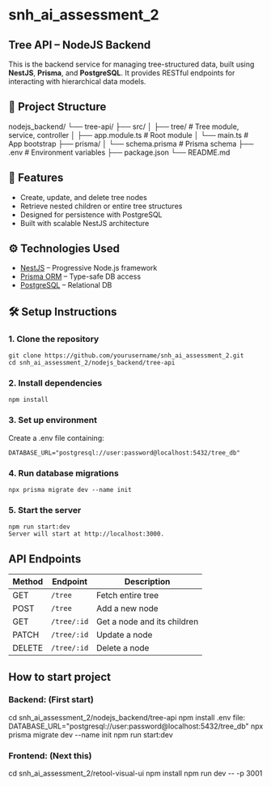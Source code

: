 # snh_ai_assessment_2

## Tree API – NodeJS Backend

This is the backend service for managing tree-structured data, built using **NestJS**, **Prisma**, and **PostgreSQL**. It provides RESTful endpoints for interacting with hierarchical data models.

## 📁 Project Structure
nodejs_backend/
└── tree-api/
├── src/
│ ├── tree/ # Tree module, service, controller
│ ├── app.module.ts # Root module
│ └── main.ts # App bootstrap
├── prisma/
│ └── schema.prisma # Prisma schema
├── .env # Environment variables
├── package.json
└── README.md


## 🚀 Features

- Create, update, and delete tree nodes
- Retrieve nested children or entire tree structures
- Designed for persistence with PostgreSQL
- Built with scalable NestJS architecture

## ⚙️ Technologies Used

- [NestJS](https://nestjs.com/) – Progressive Node.js framework
- [Prisma ORM](https://www.prisma.io/) – Type-safe DB access
- [PostgreSQL](https://www.postgresql.org/) – Relational DB

## 🛠️ Setup Instructions

### 1. Clone the repository

```
git clone https://github.com/yourusername/snh_ai_assessment_2.git
cd snh_ai_assessment_2/nodejs_backend/tree-api
```

### 2. Install dependencies

```
npm install
```

### 3. Set up environment

Create a .env file containing:
```
DATABASE_URL="postgresql://user:password@localhost:5432/tree_db"
```

### 4. Run database migrations

```
npx prisma migrate dev --name init
```

### 5. Start the server

```
npm run start:dev
Server will start at http://localhost:3000.
```

## API Endpoints

| Method | Endpoint    | Description                 |
| ------ | ----------- | --------------------------- |
| GET    | `/tree`     | Fetch entire tree           |
| POST   | `/tree`     | Add a new node              |
| GET    | `/tree/:id` | Get a node and its children |
| PATCH  | `/tree/:id` | Update a node               |
| DELETE | `/tree/:id` | Delete a node               |


## How to start project
### Backend: (First start)
cd snh_ai_assessment_2/nodejs_backend/tree-api
npm install
.env file: DATABASE_URL="postgresql://user:password@localhost:5432/tree_db"
npx prisma migrate dev --name init
npm run start:dev

### Frontend: (Next this)
cd snh_ai_assessment_2/retool-visual-ui
npm install
npm run dev -- -p 3001

